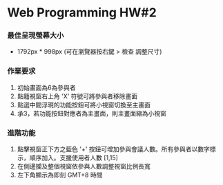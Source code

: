 # Web Programming HW#2

### 最佳呈現螢幕大小
* 1792px * 998px (可在瀏覽器按右鍵 > 檢查 調整尺寸)

### 作業要求
1. 初始畫面為6為參與者
2. 點籍視窗右上角 'X' 符號可將參與者移除畫面
3. 點選中間浮現的功能按鈕可將小視窗切換至主畫面
4. 承3，若功能按鈕對應者為主畫面，則主畫面縮為小視窗

### 進階功能
1. 點擊視窗正下方之藍色 '+' 按鈕可增加參與會議人數。所有參與者以數字標示，順序加入。支援使用者人數 [1,15]
2. 在側邊攔及整個視窗依參與人數調整視窗比例長寬
3. 左下角顯示為即刻 GMT+8 時間